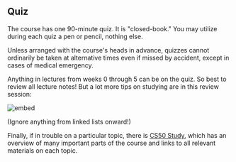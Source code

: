 ## Quiz

The course has one 90-minute quiz. It is "closed-book." You may utilize during each quiz a pen or pencil, nothing else.

Unless arranged with the course's heads in advance, quizzes cannot ordinarily be taken at alternative times even if missed by accident, except in cases of medical emergency.

Anything in lectures from weeks 0 through 5 can be on the quiz. So best to review all lecture notes! But a lot more tips on studying are in this review session:

![embed](https://www.youtube.com/embed/EsitjLpe6e8)

(Ignore anything from linked lists onward!)

Finally, if in trouble on a particular topic, there is [CS50 Study](https://study.cs50.net), which has an overview of many important parts of the course and links to all relevant materials on each topic.
